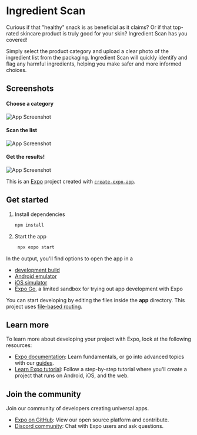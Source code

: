 # Ingredient Scan

Curious if that "healthy" snack is as beneficial as it claims? Or if that top-rated skincare product is truly good for your skin? Ingredient Scan has you covered!

Simply select the product category and upload a clear photo of the ingredient list from the packaging. Ingredient Scan will quickly identify and flag any harmful ingredients, helping you make safer and more informed choices.

## Screenshots

#### Choose a category

![App Screenshot](https://i.postimg.cc/fLK14yJX/1.jpg)

#### Scan the list

![App Screenshot](https://i.postimg.cc/J0zvR8kF/2.jpg)

#### Get the results!

![App Screenshot](https://i.postimg.cc/xCYBFMTn/3.jpg)

This is an [Expo](https://expo.dev) project created with [`create-expo-app`](https://www.npmjs.com/package/create-expo-app).

## Get started

1. Install dependencies

   ```bash
   npm install
   ```

2. Start the app

   ```bash
    npx expo start
   ```

In the output, you'll find options to open the app in a

- [development build](https://docs.expo.dev/develop/development-builds/introduction/)
- [Android emulator](https://docs.expo.dev/workflow/android-studio-emulator/)
- [iOS simulator](https://docs.expo.dev/workflow/ios-simulator/)
- [Expo Go](https://expo.dev/go), a limited sandbox for trying out app development with Expo

You can start developing by editing the files inside the **app** directory. This project uses [file-based routing](https://docs.expo.dev/router/introduction).

## Learn more

To learn more about developing your project with Expo, look at the following resources:

- [Expo documentation](https://docs.expo.dev/): Learn fundamentals, or go into advanced topics with our [guides](https://docs.expo.dev/guides).
- [Learn Expo tutorial](https://docs.expo.dev/tutorial/introduction/): Follow a step-by-step tutorial where you'll create a project that runs on Android, iOS, and the web.

## Join the community

Join our community of developers creating universal apps.

- [Expo on GitHub](https://github.com/expo/expo): View our open source platform and contribute.
- [Discord community](https://chat.expo.dev): Chat with Expo users and ask questions.
